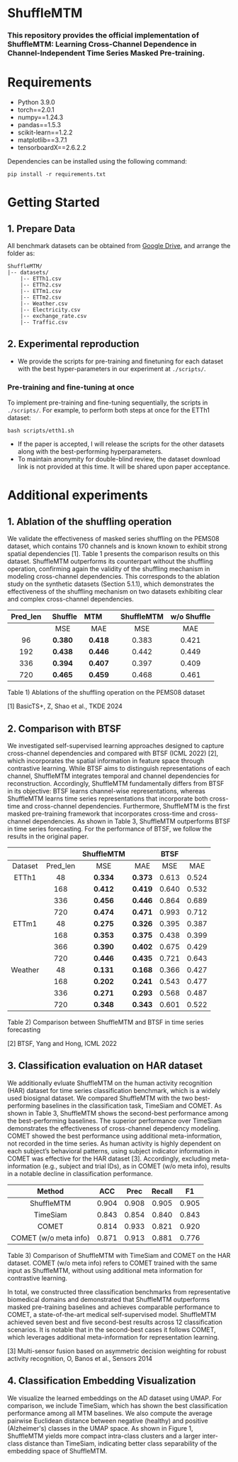 # ShuffleMTM

### This repository provides the official implementation of ShuffleMTM: Learning Cross-Channel Dependence in Channel-Independent Time Series Masked Pre-training.


# Requirements

- Python 3.9.0
- torch==2.0.1
- numpy==1.24.3
- pandas==1.5.3
- scikit-learn==1.2.2
- matplotlib==3.7.1
- tensorboardX==2.6.2.2

Dependencies can be installed using the following command:

    pip install -r requirements.txt

# Getting Started

## 1. Prepare Data

All benchmark datasets can be obtained from [Google Drive](), and arrange the folder as:

    ShuffleMTM/
    |-- datasets/
        |-- ETTh1.csv
        |-- ETTh2.csv
        |-- ETTm1.csv
        |-- ETTm2.csv
        |-- Weather.csv
        |-- Electricity.csv
        |-- exchange_rate.csv
        |-- Traffic.csv

## 2. Experimental reproduction

- We provide the scripts for pre-training and finetuning for each dataset with the best hyper-parameters in our experiment at `./scripts/`.

### Pre-training and fine-tuning at once

To implement pre-training and fine-tuning sequentially, the scripts in `./scripts/`. For example, to perform both steps at once for the ETTh1 dataset:

    bash scripts/etth1.sh
    
- If the paper is accepted, I will release the scripts for the other datasets along with the best-performing hyperparameters.
- To maintain anonymity for double-blind review, the dataset download link is not provided at this time. It will be shared upon paper acceptance.


# Additional experiments

## 1. Ablation of the shuffling operation

We validate the effectiveness of masked series shuffling on the PEMS08 dataset, which contains 170 channels and is known known to exhibit strong spatial dependencies [1]. Table 1 presents the comparison results on this dataset. ShuffleMTM outperforms its counterpart without the shuffling operation, confirming again the validity of the shuffling mechanism in modeling cross-channel dependencies. This corresponds to the ablation study on the synthetic datasets (Section 5.1.1), which demonstrates the effectiveness of the shuffling mechanism on two datasets exhibiting clear and complex cross-channel dependencies.

| Pred_len | &nbsp;&nbsp;Shuffle | MTM &nbsp;&nbsp;&nbsp;&nbsp;&nbsp;| ShuffleMTM | w/o Shuffle|
|:----------:|:-------------:|:-------------:|:---------:|:---------:|
||MSE|MAE|MSE|MAE|
| 96       | **0.380**       | **0.418**       | 0.383   | 0.421   |
| 192      | **0.438**       | **0.446**       | 0.442   | 0.449   | 
| 336      | **0.394**      | **0.407**       | 0.397   | 0.409   | 
| 720      | **0.465**       | **0.459**       | 0.468   | 0.461   |

Table 1) Ablations of the shuffling operation on the PEMS08 dataset

[1] BasicTS+, Z, Shao et al., TKDE 2024

## 2. Comparison with BTSF

We investigated self-supervised learning approaches designed to capture cross-channel dependencies and compared with BTSF (ICML 2022) [2], which incorporates the spatial information in feature space through contrastive learning. While BTSF aims to distinguish representations of each channel, ShuffleMTM integrates temporal and channel dependencies for reconstruction. Accordingly, ShuffleMTM fundamentally differs from BTSF in its objective: BTSF learns channel-wise representations, whereas ShuffleMTM learns time series representations that incorporate both cross-time and cross-channel dependencies. Furthermore, ShuffleMTM is the first masked pre-training framework that incorporates cross-time and cross-channel dependencies. As shown in Table 3, ShuffleMTM outperforms BTSF in time series forecasting. For the performance of BTSF, we follow the results in the original paper.

|||ShuffleMTM||BTSF||
|:--------:|:--------:|:-------:|:------:|:-------:|:------:|
| Dataset  | Pred_len |   MSE   |  MAE   |   MSE   |  MAE   |
| ETTh1    |    48    |  **0.334**  | **0.373**  |  0.613  | 0.524  |
|          |   168    |  **0.412**  | **0.419**  |  0.640  | 0.532  |
|          |   336    |  **0.456**  | **0.446**  |  0.864  | 0.689  |
|          |   720    |  **0.474**  | **0.471**  |  0.993  | 0.712  |
| ETTm1    | 48 | **0.275** | **0.326** | 0.395 | 0.387 | 
 | | 168 | **0.353** | **0.375** | 0.438 | 0.399 | 
  |  | 366 | **0.390** | **0.402** | 0.675 | 0.429 | 
   |  | 720| **0.446** | **0.435** | 0.721 | 0.643 | 
| Weather  |    48    |  **0.131**  | **0.168**  |  0.366  | 0.427  |
|          |   168    |  **0.202**  | **0.241**  |  0.543  | 0.477  |
|          |   336    |  **0.271**  | **0.293**  |  0.568  | 0.487  |
|          |   720    |  **0.348**  | **0.343**  |  0.601  | 0.522  |

Table 2) Comparison between ShuffleMTM and BTSF in time series forecasting

[2] BTSF, Yang and Hong, ICML 2022


## 3. Classification evaluation on HAR dataset

We additionally evluate ShuffleMTM on the human activity recognition (HAR) dataset for time series classification benchmark, which is a widely used biosignal dataset. We compared ShuffleMTM with the two best-performing baselines in the classification task, TimeSiam and COMET. As shown in Table 3, ShuffleMTM shows the second-best performance among the best-performing baselines. The superior performance over TimeSiam demonstrates the effectiveness of cross-channel dependency modeling. COMET showed the best performance using additional meta-information, not recorded in the time series. As human activity is highly dependent on each subject’s behavioral patterns, using subject indicator information in COMET was effective for the HAR dataset [3]. Accordingly, excluding meta-information (e.g., subject and trial IDs), as in COMET (w/o meta info), results in a notable decline in classification performance.

| Method | ACC | Prec | Recall | F1|
|:----------:|:-------------:|:-------------:|:---------:|:---------:|
| ShuffleMTM | 0.904 | 0.908 | 0.905 | 0.905 |     
| TimeSiam | 0.843 | 0.854 | 0.840 | 0.843 |     
| COMET  | 0.814 | 0.933 | 0.821 | 0.920 |      
| COMET (w/o meta info)  | 0.871 | 0.913 | 0.881 | 0.776 | 

Table 3) Comparison of ShuffleMTM with TimeSiam and COMET on the HAR dataset. COMET (w/o meta info) refers to COMET trained with the same input as ShuffleMTM, without using additional meta information for contrastive learning.

In total, we constructed three classification benchmarks from representative biomedical domains and demonstrated that ShuffleMTM outperforms masked pre-training baselines and achieves comparable performance to COMET, a state-of-the-art medical self-supervised model. ShuffleMTM achieved seven best and five second-best results across 12 classification scenarios. It is notable that in the second-best cases it follows COMET, which leverages additional meta-information for representation learning.

[3] Multi-sensor fusion based on asymmetric decision weighting for robust activity recognition, O, Banos et al., Sensors 2014


## 4. Classification Embedding Visualization

We visualize the learned embeddings on the AD dataset using UMAP. For comparison, we include TimeSiam, which has shown the best classification performance among all MTM baselines. We also compute the average pairwise Euclidean distance between negative (healthy) and positive (Alzheimer's) classes in the UMAP space. As shown in Figure 1, ShuffleMTM yields more compact intra-class clusters and a larger inter-class distance than TimeSiam, indicating better class separability of the embedding space of ShuffleMTM.



